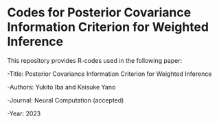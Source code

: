 # Codes for Posterior Covariance Information Criterion for Weighted Inference
This repository provides R-codes used in the following paper:

-Title: Posterior Covariance Information Criterion for Weighted Inference

-Authors: Yukito Iba and Keisuke Yano

-Journal: Neural Computation (accepted)

-Year: 2023
